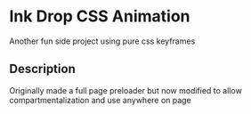# Ink Drop CSS Animation

Another fun side project using pure css keyframes

## Description

Originally made a full page preloader but now modified to allow compartmentalization and use anywhere on page